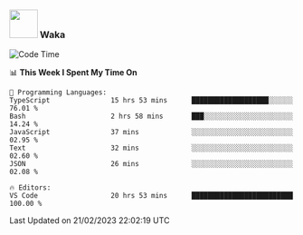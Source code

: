 ### <img src="https://media.giphy.com/media/VgCDAzcKvsR6OM0uWg/giphy.gif" width="50"> Waka

  <!--START_SECTION:waka-->
![Code Time](http://img.shields.io/badge/Code%20Time-1%2C287%20hrs%207%20mins-blue)

📊 **This Week I Spent My Time On** 

```text
💬 Programming Languages: 
TypeScript               15 hrs 53 mins      ███████████████████░░░░░░   76.01 % 
Bash                     2 hrs 58 mins       ███░░░░░░░░░░░░░░░░░░░░░░   14.24 % 
JavaScript               37 mins             ░░░░░░░░░░░░░░░░░░░░░░░░░   02.95 % 
Text                     32 mins             ░░░░░░░░░░░░░░░░░░░░░░░░░   02.60 % 
JSON                     26 mins             ░░░░░░░░░░░░░░░░░░░░░░░░░   02.08 % 

🔥 Editors: 
VS Code                  20 hrs 53 mins      █████████████████████████   100.00 % 

```


 Last Updated on 21/02/2023 22:02:19 UTC
<!--END_SECTION:waka-->
